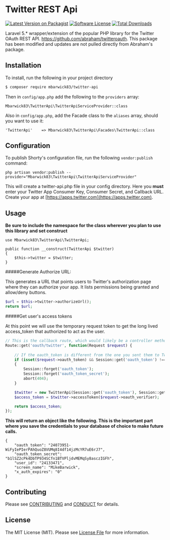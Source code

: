 # Twitter REST Api

[![Latest Version on Packagist][ico-version]][link-packagist]
[![Software License][ico-license]](LICENSE.md)
[![Total Downloads][ico-downloads]][link-downloads]

Laravel 5.* wrapper/extension of the popular PHP library for the Twitter OAuth REST API. https://github.com/abraham/twitteroauth. This package has been modified and updates are not pulled directly from Abraham's package.

## Installation

To install, run the following in your project directory

``` bash
$ composer require mbarwick83/twitter-api
```

Then in `config/app.php` add the following to the `providers` array:

```
Mbarwick83\TwitterApi\TwitterApiServiceProvider::class
```

Also in `config/app.php`, add the Facade class to the `aliases` array, should you want to use it:

```
'TwitterApi'    => Mbarwick83\TwitterApi\Facades\TwitterApi::class
```

## Configuration

To publish Shorty's configuration file, run the following `vendor:publish` command:

```
php artisan vendor:publish --provider="Mbarwick83\TwitterApi\TwitterApiServiceProvider"
```

This will create a twitter-api.php file in your config directory. Here you **must** enter your Twitter App Consumer Key, Consumer Secret, and Callback URL. Create your app at [https://apps.twitter.com](https://apps.twitter.com).

## Usage

**Be sure to include the namespace for the class wherever you plan to use this library and set construct**

```
use Mbarwick83\TwitterApi\TwitterApi;

public function __construct(TwitterApi $twitter)
{
    $this->twitter = $twitter;
}
```

#####Generate Authorize URL:

This generates a URL that points users to Twitter's authorization page where they can authorize your app. It lists permissions being granted and allow/deny buttons.

``` php
$url = $this->twitter->authorizeUrl();
return $url;
```

#####Get user's access tokens

At this point we will use the temporary request token to get the long lived access_token that authorized to act as the user.

``` php
// This is the callback route, which would likely be a controller method. But for example purposes, see below...
Route::get('oauth/twitter', function(Request $request) {
    
    // If the oauth_token is different from the one you sent them to Twitter with, abort authorization
    if (isset($request->oauth_token) && Session::get('oauth_token') !== $request->oauth_token) 
    {
        Session::forget('oauth_token');
        Session::forget('oauth_token_secret');
        abort(404);
    }

    $twitter = new TwitterApi(Session::get('oauth_token'), Session::get('oauth_token_secret'));
    $access_token = $twitter->accessToken($request->oauth_verifier);

    return $access_token;
});
```

**This will return an object like the following. This is the important part where you save the credentials to your database of choice to make future calls.**

```
{
	"oauth_token": "24073951-WiFyIePIerPAhQuoZ8VUMq8I4df14jzMcYR7uE6rJ7",
	"oauth_token_secret": "b1lSZ2cPk4DbTP934SCfn1BTVPljdvMEMqSy8asczIGFh",
	"user_id": "24133471",
	"screen_name": "MikeBarwick",
	"x_auth_expires": "0"
}
```

## Contributing

Please see [CONTRIBUTING](CONTRIBUTING.md) and [CONDUCT](CONDUCT.md) for details.

## License

The MIT License (MIT). Please see [License File](LICENSE.md) for more information.

[ico-version]: https://img.shields.io/packagist/v/mbarwick83/twitter-api.svg?style=flat-square
[ico-license]: https://img.shields.io/badge/license-MIT-brightgreen.svg?style=flat-square
[ico-downloads]: https://img.shields.io/packagist/dt/mbarwick83/twitter-api.svg?style=flat-square

[link-packagist]: https://packagist.org/packages/mbarwick83/twitter-api
[link-downloads]: https://packagist.org/packages/mbarwick83/twitter-api
[link-author]: https://github.com/mbarwick83
[link-contributors]: ../../contributors
